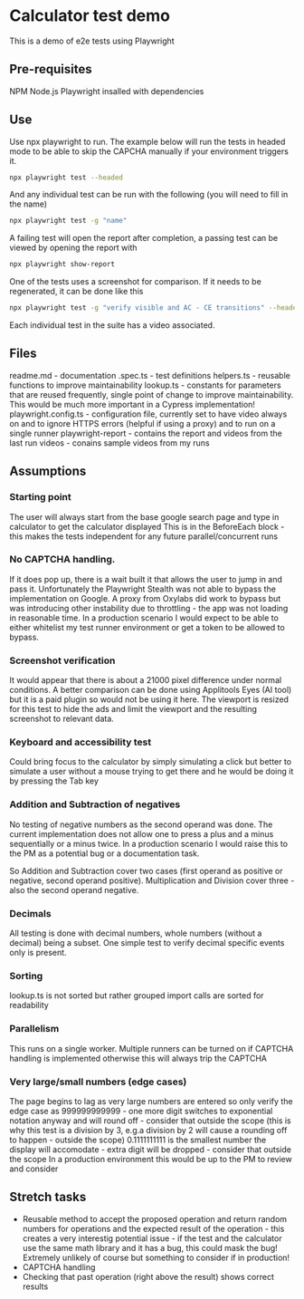 # Calculator test demo

This is a demo of e2e tests using Playwright

## Pre-requisites

NPM
Node.js
Playwright insalled with dependencies

## Use

Use npx playwright to run. The example below will run the tests in headed mode to be able to skip the CAPCHA manually if your environment triggers it.

```bash
npx playwright test --headed
```

And any individual test can be run with the following (you will need to fill in the name)

```bash
npx playwright test -g "name"
```

A failing test will open the report after completion, a passing test can be viewed by opening the report with

```bash
npx playwright show-report
```

One of the tests uses a screenshot for comparison. If it needs to be regenerated, it can be done like this

```bash
npx playwright test -g "verify visible and AC - CE transitions" --headed --update-snapshots
```

Each individual test in the suite has a video associated.

## Files

readme.md - documentation
.spec.ts - test definitions
helpers.ts - reusable functions to improve maintainability
lookup.ts - constants for parameters that are reused frequently, single point of change to improve maintainability. This would be much more important in a Cypress implementation!
playwright.config.ts - configuration file, currently set to have video always on and to ignore HTTPS errors (helpful if using a proxy) and to run on a single runner
playwright-report - contains the report and videos from the last run
videos - conains sample videos from my runs

## Assumptions

### Starting point
The user will always start from the base google search page and type in calculator to get the calculator displayed
This is in the BeforeEach block - this makes the tests independent for any future parallel/concurrent runs

### No CAPTCHA handling.
If it does pop up, there is a wait built it that allows the user to jump in and pass it.
Unfortunately the Playwright Stealth was not able to bypass the implementation on Google.
A proxy from Oxylabs did work to bypass but was introducing other instability due to throttling - the app was not loading in reasonable time.
In a production scenario I would expect to be able to either whitelist my test runner environment or get a token to be allowed to bypass.

### Screenshot verification
It would appear that there is about a 21000 pixel difference under normal conditions. A better comparison can be done using Applitools Eyes (AI tool) but it is a paid plugin so would not be using it here. The viewport is resized for this test to hide the ads and limit the viewport and the resulting screenshot to relevant data.

### Keyboard and accessibility test
Could bring focus to the calculator by simply simulating a click but better to simulate a user without a mouse trying to get there and he would be doing it by pressing the Tab key

### Addition and Subtraction of negatives
No testing of negative numbers as the second operand was done. The current implementation does not allow one to press a plus and a minus sequentially or a minus twice.
In a production scenario I would raise this to the PM as a potential bug or a documentation task.

So Addition and Subtraction cover two cases (first operand as positive or negative, second operand positive).
Multiplication and Division cover three - also the second operand negative.

### Decimals
All testing is done with decimal numbers, whole numbers (without a decimal) being a subset.
One simple test to verify decimal specific events only is present.

### Sorting
lookup.ts is not sorted but rather grouped
import calls are sorted for readability

### Parallelism
This runs on a single worker. Multiple runners can be turned on if CAPTCHA handling is implemented otherwise this will always trip the CAPTCHA

### Very large/small numbers (edge cases)
The page begins to lag as very large numbers are entered so only verify the edge case as 999999999999 - one more digit switches to exponential notation anyway and will round off - consider that outside the scope (this is why this test is a division by 3, e.g.a division by 2 will cause a rounding off to happen - outside the scope)
0.1111111111 is the smallest number the display will accomodate - extra digit will be dropped - consider that outside the scope
In a production environment this would be up to the PM to review and consider 

## Stretch tasks
- Reusable method to accept the proposed operation and return random numbers for operations and the expected result of the operation - this creates a very interestig potential issue - if the test and the calculator use the same math library and it has a bug, this could mask the bug! Extremely unlikely of course but something to consider if in production!
- CAPTCHA handling
- Checking that past operation (right above the result) shows correct results